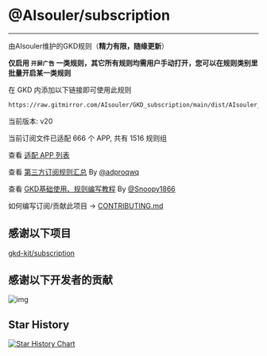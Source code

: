 # @AIsouler/subscription

---

由AIsouler维护的GKD规则（**精力有限，随缘更新**）

**仅启用 `开屏广告` 一类规则，其它所有规则均需用户手动打开，您可以在规则类别里批量开启某一类规则**

在 GKD 内添加以下链接即可使用此规则

```txt
https://raw.gitmirror.com/AIsouler/GKD_subscription/main/dist/AIsouler_gkd.json5
```

当前版本: v20

当前订阅文件已适配 666 个 APP, 共有 1516 规则组

查看 [适配 APP 列表](./AppList.md)

查看 [第三方订阅规则汇总](https://github.com/Adpro-Team/GKD_THS_List) By [@adproqwq](https://github.com/adproqwq)

查看 [GKD基础使用、规则编写教程](https://github.com/Snoopy1866/blogs/tree/main/software/gkd) By [@Snoopy1866](https://github.com/Snoopy1866)

如何编写订阅/贡献此项目 -> [CONTRIBUTING.md](./CONTRIBUTING.md)

## 感谢以下项目

[gkd-kit/subscription](https://github.com/gkd-kit/subscription)

## 感谢以下开发者的贡献

![img](https://contrib.rocks/image?repo=gkd-kit/subscription&_v=20)

## Star History

[![Star History Chart](https://api.star-history.com/svg?repos=AIsouler/GKD_subscription&type=Date)](https://star-history.com/#AIsouler/GKD_subscription&Date)
